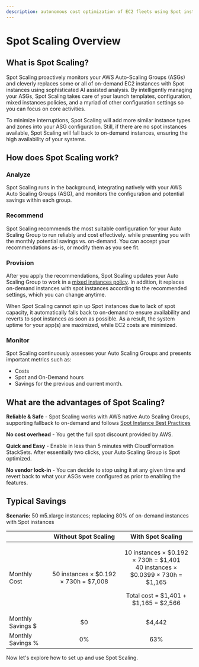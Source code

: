 ```yaml
---
description: autonomous cost optimization of EC2 fleets using Spot instances
---
```


# Spot Scaling Overview

## What is Spot Scaling?

Spot Scaling proactively monitors your AWS Auto-Scaling Groups \(ASGs\) and cleverly replaces some or all of on-demand EC2 instances with Spot instances using sophisticated AI assisted analysis. By intelligently managing your ASGs, Spot Scaling takes care of your launch templates, configuration, mixed instances policies, and a myriad of other configuration settings so you can focus on core activities.

To minimize interruptions, Spot Scaling will add more similar instance types and zones into your ASG configuration. Still, if there are no spot instances available, Spot Scaling will fall back to on-demand instances, ensuring the high availability of your systems.

## How does Spot Scaling work?

### Analyze

Spot Scaling runs in the background, integrating natively with your AWS Auto Scaling Groups \(ASG\), and monitors the configuration and potential savings within each group.

### Recommend

Spot Scaling recommends the most suitable configuration for your Auto Scaling Group to run reliably and cost effectively. while presenting you with the monthly potential savings vs. on-demand. You can accept your recommendations as-is, or modify them as you see fit.

### Provision

After you apply the recommendations, Spot Scaling updates your Auto Scaling Group to work in a [mixed instances policy](https://docs.aws.amazon.com/autoscaling/ec2/APIReference/API_MixedInstancesPolicy.html). In addition, it replaces on-demand instances with spot instances according to the recommended settings, which you can change anytime.

When Spot Scaling cannot spin up Spot instances due to lack of spot capacity, it automatically falls back to on-demand to ensure availability and reverts to spot instances as soon as possible. As a result, the system uptime for your app\(s\) are maximized, while EC2 costs are minimized.

### Monitor

Spot Scaling continuously assesses your Auto Scaling Groups and presents important metrics such as:

* Costs
* Spot and On-Demand hours
* Savings for the previous and current month.

## What are the advantages of Spot Scaling?

**Reliable & Safe** - Spot Scaling works with AWS native Auto Scaling Groups, supporting fallback to on-demand and follows [Spot Instance Best Practices](https://docs.aws.amazon.com/whitepapers/latest/cost-optimization-leveraging-ec2-spot-instances/spot-best-practices.html)

**No cost overhead** - You get the full spot discount provided by AWS.

**Quick and Easy** - Enable in less than 5 minutes with CloudFormation StackSets. After essentially two clicks, your Auto Scaling Group is Spot optimized.

**No vendor lock-in** - You can decide to stop using it at any given time and revert back to what your ASGs were configured as prior to enabling the features.

## Typical Savings

**Scenario:** 50 m5.xlarge instances; replacing 80% of on-demand instances with Spot instances

<table>
  <thead>
    <tr>
      <th style="text-align:left"></th>
      <th style="text-align:center"><b>Without Spot Scaling</b>
      </th>
      <th style="text-align:center"><b>With Spot Scaling</b>
      </th>
    </tr>
  </thead>
  <tbody>
    <tr>
      <td style="text-align:left">Monthly Cost</td>
      <td style="text-align:center">50 instances × $0.192 × 730h = $7,008</td>
      <td style="text-align:center">
        <p>10 instances × $0.192 × 730h = $1,401
          <br />40 instances × $0.0399 × 730h = $1,165</p>
        <p>Total cost = $1,401 + $1,165 = $2,566</p>
      </td>
    </tr>
    <tr>
      <td style="text-align:left">Monthly Savings $</td>
      <td style="text-align:center">$0</td>
      <td style="text-align:center">$4,442</td>
    </tr>
    <tr>
      <td style="text-align:left">Monthly Savings %</td>
      <td style="text-align:center">0%</td>
      <td style="text-align:center">63%</td>
    </tr>
  </tbody>
</table>

Now let's explore how to set up and use Spot Scaling.
